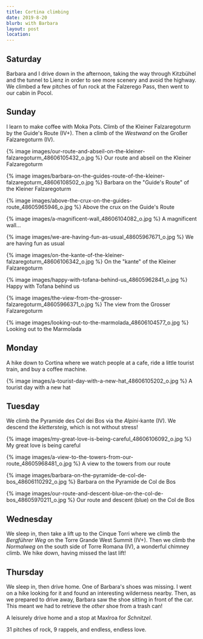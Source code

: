 ```yaml
---
title: Cortina climbing
date: 2019-8-20
blurb: with Barbara
layout: post
location:
---
```


## Saturday

Barbara and I drive down in the afternoon, taking the way through Kitzbühel and the
tunnel to Lienz in order to see more scenery and avoid the highway.
We climbed a few pitches of fun rock at the Falzerego Pass, then went to
our cabin in Pocol.

## Sunday

I learn to make coffee with Moka Pots.
Climb of the Kleiner Falzaregoturm by the Guide's Route (IV+).
Then a climb of the *Westwand* on the Großer Falzaregoturm (IV).

{% image images/our-route-and-abseil-on-the-kleiner-falzaregoturm_48606105432_o.jpg %}
Our route and abseil on the Kleiner Falzaregoturm


{% image images/barbara-on-the-guides-route-of-the-kleiner-falzaregoturm_48606108502_o.jpg %}
Barbara on the "Guide's Route" of the Kleiner Falzaregoturm


{% image images/above-the-crux-on-the-guides-route_48605965946_o.jpg %}
Above the crux on the Guide's Route


{% image images/a-magnificent-wall_48606104082_o.jpg %}
A magnificent wall...


{% image images/we-are-having-fun-as-usual_48605967671_o.jpg %}
We are having fun as usual


{% image images/on-the-kante-of-the-kleiner-falzaregoturm_48606106342_o.jpg %}
On the "kante" of the Kleiner Falzaregoturm


{% image images/happy-with-tofana-behind-us_48605962841_o.jpg %}
Happy with Tofana behind us


{% image images/the-view-from-the-grosser-falzaregoturm_48605966371_o.jpg %}
The view from the Grosser Falzaregoturm


{% image images/looking-out-to-the-marmolada_48606104577_o.jpg %}
Looking out to the Marmolada


## Monday

A hike down to Cortina where we watch people at a cafe, ride a little tourist
train, and buy a coffee machine.

{% image images/a-tourist-day-with-a-new-hat_48606105202_o.jpg %}
A tourist day with a new hat


## Tuesday

We climb the Pyramide des Col dei Bos via the *Alpini*-kante (IV). We descend
the *klettersteig*, which is not without stress!

{% image images/my-great-love-is-being-careful_48606106092_o.jpg %}
My great love is being careful


{% image images/a-view-to-the-towers-from-our-route_48605968481_o.jpg %}
A view to the towers from our route


{% image images/barbara-on-the-pyramide-de-col-de-bos_48606110292_o.jpg %}
Barbara on the Pyramide de Col de Bos


{% image images/our-route-and-descent-blue-on-the-col-de-bos_48605970211_o.jpg %}
Our route and descent (blue) on the Col de Bos


## Wednesday

We sleep in, then take a lift up to the Cinque Torri where we climb the
*Bergführer Weg* on the Torre Grande West Summit (IV+). Then we climb the
*Normalweg* on the south side of Torre Romana (IV), a wonderful chimney climb.
We hike down, having missed the last lift!

## Thursday

We sleep in, then drive home. One of Barbara's shoes was missing. I went on a hike
looking for it and found an interesting wilderness nearby. Then, as we prepared to
drive away, Barbara saw the shoe sitting in front of the car. This meant we had to
retrieve the *other* shoe from a trash can!

A leisurely drive home and a stop at Maxlroa for *Schnitzel*.

31 pitches of rock, 9 rappels, and endless, endless love.

